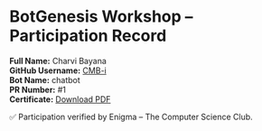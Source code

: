 # BotGenesis Workshop – Participation Record

**Full Name:** Charvi Bayana  
**GitHub Username:** [CMB-i](https://github.com/CMB-i)  
**Bot Name:** chatbot  
**PR Number:** #1  
**Certificate:** [Download PDF](../certs/CharviBayana.pdf)

✅ Participation verified by Enigma – The Computer Science Club.
